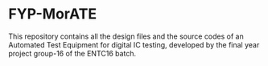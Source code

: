 # FYP-MorATE
This repository contains all the design files and the source codes of an Automated Test Equipment for digital IC testing, developed by the final year project group-16 of the ENTC16 batch.
